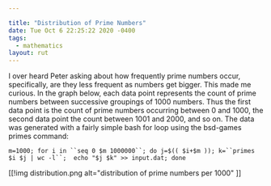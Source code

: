 ```yaml
---

title: "Distribution of Prime Numbers"
date: Tue Oct 6 22:25:22 2020 -0400
tags:
  - mathematics
layout: rut
---
```



I over heard Peter asking about how frequently prime numbers occur,
specifically, are they less frequent as numbers get bigger.  This made me
curious.  In the graph below, each data point represents the count of prime
numbers between successive groupings of 1000 numbers.  Thus the first data point
is the count of prime numbers occurring between 0 and 1000, the second data
point the count between 1001 and 2000, and so on. The data was generated with a
fairly simple bash for loop using the bsd-games primes command:

`m=1000; for i in ``seq 0 $m 1000000``; do j=$(( $i+$m )); k=``primes $i $j | wc -l``;  echo "$j $k" >> input.dat; done` 

[[!img distribution.png alt="distribution of prime numbers per 1000" ]]

